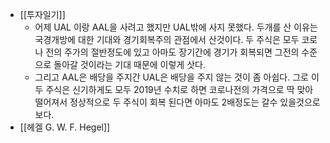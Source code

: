- [[투자일기]]
    - 어제 UAL 이랑 AAL을 사려고 했지만 UAL밖에 사지 못했다. 두개를 산 이유는 국경개방에 대한 기대와 경기회복주의 관점에서 산것이다. 두 주식은 모두 코로나 전의 주가의 절반정도에 있고 아마도 장기간에 경기가 회복되면 그전의 수준으로 돌아갈 것이라는 기대 때문에 이렇게 삿다. 
    - 그리고 AAL은 배당을 주지간 UAL은 배당을 주지 않는 것이 좀 아쉽다. 그로 이두 주식은 신기하게도 모두 2019년 수치로 하면 코로나전의 가격으로 딱 맞아 떨어져서 정상적으로 두 주식이 회복 된다면 아마도 2배정도는 갈수 있을것으로 보다. 
- [[헤겔 G. W. F. Hegel]]
